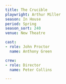 ```yaml
---
title: The Crucible
playwright: Arthur Miller
season: In House
period: Spring
season_sort: 240
venue: New Theatre

cast:
- role: John Proctor
  name: Anthony Green

crew:
- role: Director
  name: Peter Collins

---
```


